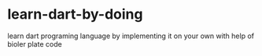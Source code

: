 # learn-dart-by-doing
learn dart programing language by implementing it on your own with help of bioler plate code
